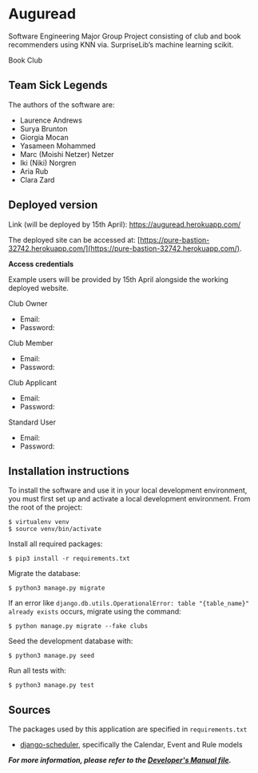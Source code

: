 # Auguread
Software Engineering Major Group Project consisting of club and book recommenders using KNN via. SurpriseLib’s machine learning scikit.

Book Club

## Team Sick Legends
The authors of the software are:
- Laurence Andrews
- Surya Brunton
- Giorgia Mocan
- Yasameen Mohammed
- Marc (Moishi Netzer) Netzer
- Iki (Niki) Norgren
- Aria Rub
- Clara Zard

## Deployed version
Link (will be deployed by 15th April): https://auguread.herokuapp.com/

The deployed site can be accessed at: [https://pure-bastion-32742.herokuapp.com/](https://pure-bastion-32742.herokuapp.com/).

**Access credentials**

Example users will be provided by 15th April alongside the working deployed website.

Club Owner

- Email:
- Password:

Club Member

- Email:
- Password:

Club Applicant

- Email:
- Password:

Standard User

- Email:
- Password:

## Installation instructions
To install the software and use it in your local development environment, you must first set up and activate a local development environment.  From the root of the project:

```
$ virtualenv venv
$ source venv/bin/activate
```

Install all required packages:

```
$ pip3 install -r requirements.txt
```

Migrate the database:

```
$ python3 manage.py migrate
```
If an error like `django.db.utils.OperationalError: table "{table_name}" already exists` occurs, migrate using the command:

```
$ python manage.py migrate --fake clubs
```

Seed the development database with:

```
$ python3 manage.py seed
```

Run all tests with:
```
$ python3 manage.py test
```

## Sources
The packages used by this application are specified in `requirements.txt`

- [django-scheduler](https://django-scheduler.readthedocs.io/en/latest/), specifically the Calendar, Event and Rule models


**_For more information, please refer to the [Developer's Manual file](https://github.com/tinybuddha/sick-legends/blob/main/Developer's%20Manual.md)._**
